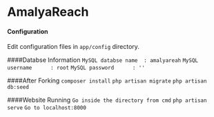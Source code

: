 # AmalyaReach

#### Configuration
Edit configuration files in `app/config` directory.

####Databse Information
```MySQL databse name  : amalyareah```
```MySQL username      : root```
```MySQL password      : ''```

####After Forking
```composer install```
```php artisan migrate```
```php artisan db:seed```

####Website Running
```Go inside the directory from cmd```
```php artisan serve```
```Go to localhost:8000```
